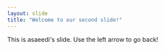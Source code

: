 ```yaml
---
layout: slide
title: "Welcome to our second slide!"
---
```

This is asaeedi's slide.
Use the left arrow to go back!
